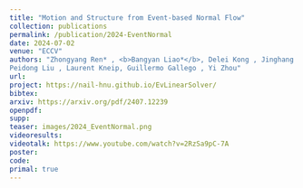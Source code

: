 ```yaml
---
title: "Motion and Structure from Event-based Normal Flow"
collection: publications
permalink: /publication/2024-EventNormal
date: 2024-07-02
venue: "ECCV"
authors: "Zhongyang Ren* , <b>Bangyan Liao*</b>, Delei Kong , Jinghang Li ,
Peidong Liu , Laurent Kneip, Guillermo Gallego , Yi Zhou"
url: 
project: https://nail-hnu.github.io/EvLinearSolver/
bibtex: 
arxiv: https://arxiv.org/pdf/2407.12239
openpdf: 
supp: 
teaser: images/2024_EventNormal.png
videoresults: 
videotalk: https://www.youtube.com/watch?v=2RzSa9pC-7A
poster: 
code: 
primal: true
---
```

